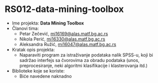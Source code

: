 # RS012-data-mining-toolbox

- Ime projekta: **Data Mining Toolbox**
- Članovi tima:
  - Petar Zečević, mi16169@alas.matf.bg.ac.rs
  - Nikola Perić, mi16330@alas.matf.bg.ac.rs
  - Aleksandra Ružić, mi16047@alas.matf.bg.ac.rs
- Kratak opis projekta:
  - Naparaviti program za istraživanje podataka nalik SPSS-u, koji bi sadržao interfejs sa čvorovima za obradu podataka (unos, preprocesiranje, neki algoritmi klasifikacije i klasterovanja itd.)
- Biblioteke koje se koriste: 
  - Biće navedene naknadno